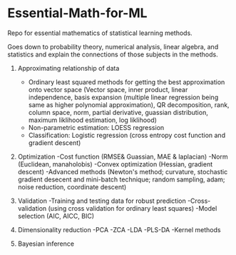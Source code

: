 # Essential-Math-for-ML
Repo for essential mathematics of statistical learning methods.

Goes down to probability theory, numerical analysis, linear algebra, and statistics and explain the connections of those subjects in the methods.  


1. Approximating relationship of data
 	- Ordinary least squared methods for getting the best approximation onto vector space (Vector space, inner product, linear independence, basis expansion (multiple linear regression being same as higher polynomial approximation), QR decomposition, rank, column space, norm, partial derivative, guassian distribution, maximum liklihood estimation, log liklihood) 
	- Non-parametric estimation: LOESS regression
	- Classification: Logistic regression (cross entropy cost function and gradient descent)

2. Optimization
	-Cost function (RMSE& Guassian, MAE & laplacian)
	-Norm (Euclidean, manaholobis)
	-Convex optimization (Hessian, gradient descent)
	-Advanced methods (Newton's method; curvature, stochastic gradient desecent and mini-batch technique; random sampling, adam; noise reduction, coordinate descent)


2. Validation
	 -Training and testing data for robust prediction 
	 -Cross-validation (using cross validation for ordinary least squares)
	 -Model selection (AIC, AICC, BIC)


4. Dimensionality reduction
	-PCA
	-ZCA
	-LDA
	-PLS-DA
	-Kernel methods

5. Bayesian inference





